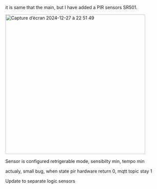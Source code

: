it is same that the main, but I have added a PIR sensors SR501.

<img width="437" alt="Capture d’écran 2024-12-27 à 22 51 49" src="https://github.com/user-attachments/assets/facb5631-405d-4695-b4aa-bce1eb74d45f" />

Sensor is configured retrigerable mode, sensibilty min, tempo min

actualy, small bug, when state pir hardware return 0, mqtt topic stay 1

Update to separate logic sensors
